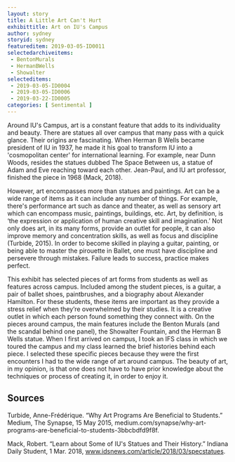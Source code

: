 ```yaml
---
layout: story
title: A Little Art Can't Hurt
exhibittitle: Art on IU's Campus
author: sydney
storyid: sydney
featureditem: 2019-03-05-ID0011
selectedarchiveitems:
 - BentonMurals
 - HermanBWells
 - Showalter
selecteditems:
 - 2019-03-05-ID0004
 - 2019-03-05-ID0006
 - 2019-03-22-ID0005
categories: [ Sentimental ]
---
```


 Around IU's Campus, art is a constant feature that adds to its individuality and beauty. There are statues all over campus that many pass with a quick glance. Their origins are fascinating. When Herman B Wells became president of IU in 1937, he made it his goal to transform IU into a 'cosmopolitan center' for international learning. For example, near Dunn Woods, resides the statues dubbed The Space Between us, a statue of Adam and Eve reaching toward each other. Jean-Paul, and IU art professor, finished the piece in 1968 (Mack, 2018).

However, art encompasses more than statues and paintings. Art can be a wide range of items as it can include any number of things. For example, there's performance art such as dance and theater, as well as sensory art which can encompass music, paintings, buildings, etc. Art, by definition, is ‘the expression or application of human creative skill and imagination.’ Not only does art, in its many forms, provide an outlet for people, it can also improve memory and concentration skills, as well as focus and discipline (Turbide, 2015). In order to become skilled in playing a guitar, painting, or being able to master the pirouette in Ballet, one must have discipline and persevere through mistakes. Failure leads to success, practice makes perfect.
 
 This exhibit has selected pieces of art forms from students as well as features across campus. Included among the student pieces, is a guitar, a pair of ballet shoes, paintbrushes, and a biography about Alexander Hamilton. For these students, these items are important as they provide a stress relief when they’re overwhelmed by their studies. It is a creative outlet in which each person found something they connect with. On the pieces around campus, the main features include the Benton Murals (and the scandal behind one panel), the Showalter Fountain, and the Herman B Wells statue. When I first arrived on campus, I took an IFS class in which we toured the campus and my class learned the brief histories behind each piece. I selected these specific pieces because they were the first encounters I had to the wide range of art around campus. The beauty of art, in my opinion, is that one does not have to have prior knowledge about the techniques or process of creating it, in order to enjoy it. 
    
 ## Sources
 Turbide, Anne-Frédérique. “Why Art Programs Are Beneficial to Students.” Medium, The Synapse, 15 May 2015, medium.com/synapse/why-art-programs-are-beneficial-to-students-3bbcbdfd9f8f.

 Mack, Robert. “Learn about Some of IU's Statues and Their History.” Indiana Daily Student, 1 Mar. 2018, www.idsnews.com/article/2018/03/specstatues. 
